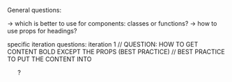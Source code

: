 General questions:

-> which is better to use for components: classes or functions?
-> how to use props for headings?


specific iteration questions:
iteration 1
// QUESTION: HOW TO GET CONTENT BOLD EXCEPT THE PROPS (BEST PRACTICE)
// BEST PRACTICE TO PUT THE CONTENT INTO <ul>?

